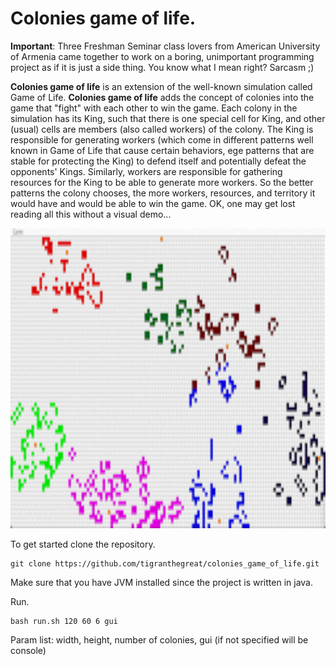 # Colonies game of life.

**Important**: Three Freshman Seminar class lovers from American University of
Armenia came together to work on a boring, unimportant programming project as
if it is just a side thing. You know what I mean right? Sarcasm ;)

**Colonies game of life** is an extension of the well-known simulation called Game of Life. **Colonies game of life** adds the concept of colonies into the game that "fight" with each other to win the game. Each colony in the simulation has its King, such that there is one special cell for King, and other (usual) cells are members (also called workers) of the colony. The King is responsible for generating workers (which come in different patterns well known in Game of Life that cause certain behaviors, ege patterns that are stable for protecting the King) to defend itself and potentially defeat the opponents' Kings. Similarly, workers are responsible for gathering resources for the King to be able to generate more workers. So the better patterns the colony chooses, the more workers, resources, and territory it would have and would be able to win the game. OK, one may get lost reading all this without a visual demo...

<img src="resources/icons/demo.gif" width="900" height="480" />

To get started clone the repository.

```
git clone https://github.com/tigranthegreat/colonies_game_of_life.git
```

Make sure that you have JVM installed since the project is written in java.

Run.

```
bash run.sh 120 60 6 gui
```

Param list: width, height, number of colonies, gui (if not specified will be console)
